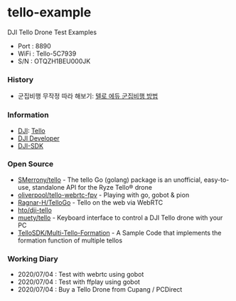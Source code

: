 # tello-example
DJI Tello Drone Test Examples
- Port : 8890
- WiFi : Tello-5C7939
- S/N : OTQZH1BEU000JK

### History
- 군집비행 무작정 따라 해보기: [텔로 에듀 군집비행 방법](https://blog.naver.com/helsel/221500474621)


### Information
- [DJI](https://dji.com/): [Tello](https://www.ryzerobotics.com/kr/tello)
- [DJI Developer](https://developer.dji.com/)
- [DJI-SDK](https://github.com/dji-sdk)


### Open Source
- [SMerrony/tello](https://github.com/SMerrony/tello) - The tello Go (golang) package is an unofficial, easy-to-use, standalone API for the Ryze Tello® drone
- [oliverpool/tello-webrtc-fpv](https://github.com/oliverpool/tello-webrtc-fpv) - Playing with go, gobot & pion
- [Ragnar-H/TelloGo](https://github.com/Ragnar-H/TelloGo) - Tello on the web via WebRTC
- [hto/dji-tello](https://github.com/hto/dji-tello)
- [muety/tello](https://github.com/muety/tello) - Keyboard interface to control a DJI Tello drone with your PC
- [TelloSDK/Multi-Tello-Formation](https://github.com/TelloSDK/Multi-Tello-Formation) - A Sample Code that implements the formation function of multiple tellos


### Working Diary
- 2020/07/04 : Test with webrtc using gobot
- 2020/07/04 : Test with ffplay using gobot
- 2020/07/04 : Buy a Tello Drone from Cupang / PCDirect



